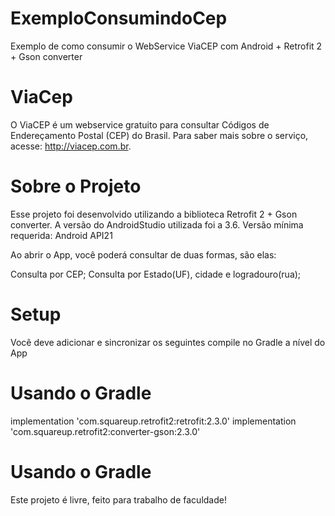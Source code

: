 # ExemploConsumindoCep
Exemplo de como consumir o WebService ViaCEP com Android + Retrofit 2 + Gson converter

# ViaCep
O ViaCEP é um webservice gratuito para consultar Códigos de Endereçamento Postal (CEP) do Brasil. Para saber mais sobre o serviço, acesse: http://viacep.com.br.

# Sobre o Projeto
Esse projeto foi desenvolvido utilizando a biblioteca Retrofit 2 + Gson converter. A versão do AndroidStudio utilizada foi a 3.6. Versão mínima requerida: Android API21

Ao abrir o App, você poderá consultar de duas formas, são elas:

Consulta por CEP;
Consulta por Estado(UF), cidade e logradouro(rua);

# Setup
Você deve adicionar e sincronizar os seguintes compile no Gradle a nível do App

# Usando o Gradle
implementation 'com.squareup.retrofit2:retrofit:2.3.0'
implementation 'com.squareup.retrofit2:converter-gson:2.3.0'

# Usando o Gradle
Este projeto é livre, feito para trabalho de faculdade!
